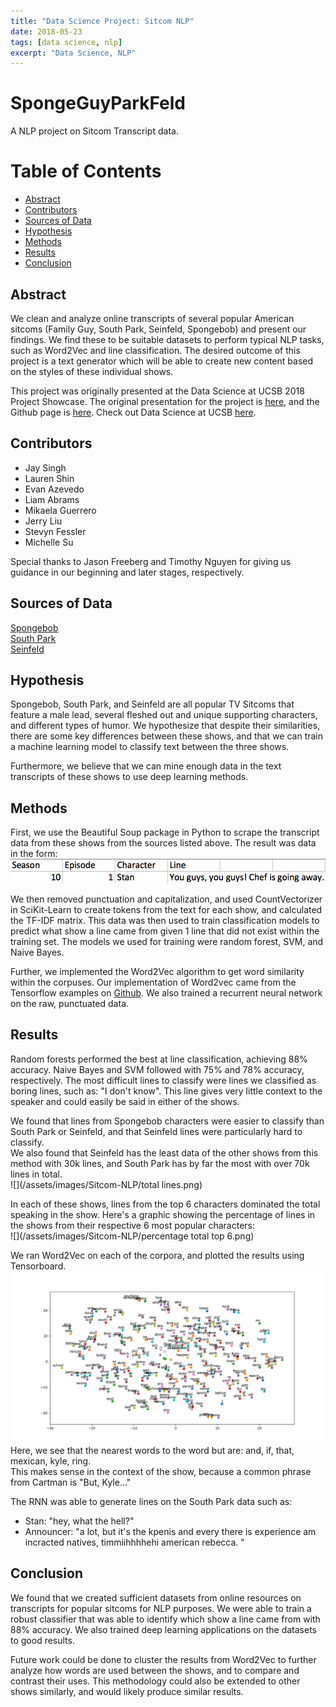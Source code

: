 ```yaml
---
title: "Data Science Project: Sitcom NLP"
date: 2018-05-23
tags: [data science, nlp]
excerpt: "Data Science, NLP"
---
```


# SpongeGuyParkFeld
A NLP project on Sitcom Transcript data.

# Table of Contents
* [Abstract](#Abstract)
* [Contributors](#Contributors)
* [Sources of Data](#Sources-of-Data)
* [Hypothesis](#Hypothesis)
* [Methods](#Methods)
* [Results](#Results)
* [Conclusion](#Conclusion)

## <a name="Abstract"></a>Abstract
We clean and analyze online transcripts of several popular American sitcoms (Family Guy, South Park, Seinfeld, Spongebob) and present our findings.
We find these to be suitable datasets to perform typical NLP tasks, such as Word2Vec and line classification.
The desired outcome of this project is a text generator which will be able to create new content based on the styles of these individual shows.

This project was originally presented at the Data Science at UCSB 2018 Project Showcase. The original presentation for the project is [here](https://docs.google.com/presentation/d/1tm_tGSa-2cQLT_X32dEF-ixEbu37GI1b3ztElJZmI3I/edit?usp=sharing), and the Github page is [here](https://github.com/JayDSingh/SpongeGuyParkFeld). Check out Data Science at UCSB [here](http://datascienceucsb.org/).

## <a name="Contributors"></a>Contributors

- Jay Singh
- Lauren Shin
- Evan Azevedo
- Liam Abrams
- Mikaela Guerrero
- Jerry Liu
- Stevyn Fessler
- Michelle Su

Special thanks to Jason Freeberg and Timothy Nguyen for giving us guidance in our beginning and later stages, respectively.

## <a name="Sources-of-Data"></a>Sources of Data

[Spongebob](http://spongebob.wikia.com/wiki/List_of_transcripts#Season)  
[South Park](https://www.kaggle.com/tovarischsukhov/southparklines)  
[Seinfeld](http://www.seinfeldscripts.com/)  

## <a name="Hypothesis"></a>Hypothesis

Spongebob, South Park, and Seinfeld are all popular TV Sitcoms that feature a male lead,
several fleshed out and unique supporting characters, and different types of humor.
We hypothesize that despite their similarities, there are some key differences between these shows, and that we can train a machine learning model to classify text between the three shows.  

Furthermore, we believe that we can mine enough data in the text transcripts of these shows to use deep learning methods.

## <a name="Methods"></a>Methods

First, we use the Beautiful Soup package in Python to scrape the transcript data from these shows from the sources listed above.
The result was data in the form:  
![](/assets/images/Sitcom-NLP/data_example.png)    

We then removed punctuation and capitalization, and used CountVectorizer in SciKit-Learn to create tokens from the text for each show, and calculated the TF-IDF matrix.
This data was then used to train classification models to predict what show a line came from given 1 line that did not exist within the training set.
The models we used for training were random forest, SVM, and Naive Bayes.  

Further, we implemented the Word2Vec algorithm to get word similarity within the corpuses.
Our implementation of Word2vec came from the Tensorflow examples on [Github](https://github.com/aymericdamien/TensorFlow-Examples/blob/master/examples/2_BasicModels/word2vec.py).
We also trained a recurrent neural network on the raw, punctuated data.

## <a name="Results"></a>Results

Random forests performed the best at line classification, achieving 88% accuracy.
Naive Bayes and SVM followed with 75% and 78% accuracy, respectively.
The most difficult lines to classify were lines we classified as boring lines, such as: "I don't know". This line gives very little context to the speaker and could easily be said in either of the shows.  

We found that lines from Spongebob characters were easier to classify than South Park or Seinfeld, and that Seinfeld lines were particularly hard to classify.   
We also found that Seinfeld has the least data of the other shows from this method with 30k lines, and South Park has by far the most with over 70k lines in total.  
![](/assets/images/Sitcom-NLP/total lines.png)  

In each of these shows, lines from the top 6 characters dominated the total speaking in the show.
Here's a graphic showing the percentage of lines in the shows from their respective 6 most popular characters:  
![](/assets/images/Sitcom-NLP/percentage total top 6.png)  

We ran Word2Vec on each of the corpora, and plotted the results using Tensorboard.  
![](/assets/images/Sitcom-NLP/southpark_vectors.png)    
Here, we see that the nearest words to the word but are: and, if, that, mexican, kyle, ring.  
This makes sense in the context of the show, because a common phrase from Cartman is "But, Kyle..."  

The RNN was able to generate lines on the South Park data such as:
* Stan: "hey, what the hell?"
* Announcer: "a lot, but it's the kpenis
and every there is experience am incracted natives, timmiihhhhehi american rebecca. "

## <a name="Conclusion"></a>Conclusion

We found that we created sufficient datasets from online resources on transcripts for popular sitcoms for NLP purposes.
We were able to train a robust classifier that was able to identify which show a line came from with 88% accuracy.
We also trained deep learning applications on the datasets to good results.  

Future work could be done to cluster the results from Word2Vec to further analyze how words are used between the shows, and to compare and contrast their uses.
This methodology could also be extended to other shows similarly, and would likely produce similar results.
